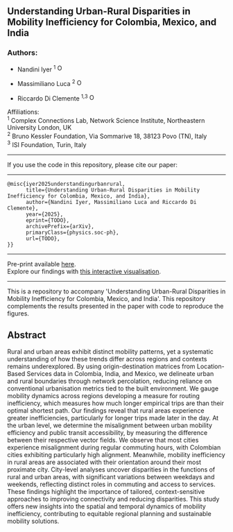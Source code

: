 ## Understanding Urban-Rural Disparities in Mobility Inefficiency for Colombia, Mexico, and India

### Authors:

* Nandini Iyer <sup>1</sup> [<img src="https://i.vimeocdn.com/portrait/4202369_60x60?sig=9bca2cf9bcca8e574a01728a2766c9402e9679900c285517717017ebcae9e227&v=1" alt="ORCID" height="16">](https://orcid.org/0000-0002-5683-3023)

* Massimiliano Luca <sup>2</sup> [<img src="https://i.vimeocdn.com/portrait/4202369_60x60?sig=9bca2cf9bcca8e574a01728a2766c9402e9679900c285517717017ebcae9e227&v=1" alt="ORCID" height="16">](https://orcid.org/0000-0001-6964-9877)

* Riccardo Di Clemente <sup>1,3</sup> [<img src="https://i.vimeocdn.com/portrait/4202369_60x60?sig=9bca2cf9bcca8e574a01728a2766c9402e9679900c285517717017ebcae9e227&v=1" alt="ORCID" height="16">](https://orcid.org/0000-0001-8005-6351)

Affiliations:<br>
<sup>1</sup> Complex Connections Lab, Network Science Institute, Northeastern University London, UK <br>
<sup>2</sup> Bruno Kessler Foundation, Via Sommarive 18, 38123 Povo (TN), Italy <br>
<sup>3</sup> ISI Foundation, Turin, Italy <br>
____
If you use the code in this repository, please cite our paper:
____
```
@misc{iyer2025understandingurbanrural,
      title={Understanding Urban-Rural Disparities in Mobility Inefficiency for Colombia, Mexico, and India}, 
      author={Nandini Iyer, Massimiliano Luca and Riccardo Di Clemente},
      year={2025},
      eprint={TODO},
      archivePrefix={arXiv},
      primaryClass={physics.soc-ph},
      url={TODO}, 
}}
```

____
Pre-print available [here](https://google.com). <br>
Explore our findings with [this interactive visualisation](https://www.riccardodiclemente.com/projects/rural_urban.html). <br>
____

This is a repository to accompany 'Understanding Urban-Rural Disparities in Mobility Inefficiency for Colombia, Mexico, and India'. This repository complements the results presented in the paper with code to reproduce the figures.

## Abstract

Rural and urban areas exhibit distinct mobility patterns, yet a systematic understanding of how these trends differ across regions and contexts remains underexplored. By using origin-destination matrices from Location-Based Services data in Colombia, India, and Mexico, we delineate urban and rural boundaries through network percolation, reducing reliance on conventional urbanisation metrics tied to the built environment. We gauge mobility dynamics across regions developing a measure for routing inefficiency, which measures how much longer empirical trips are than their optimal shortest path. Our findings reveal that rural areas experience greater inefficiencies, particularly for longer trips made later in the day. At the urban level, we determine the misalignment between urban mobility efficiency and public transit accessibility, by measuring the difference between their respective vector fields. We observe that most cities experience misalignment during regular commuting hours, with Colombian cities exhibiting particularly high alignment. Meanwhile, mobility inefficiency in rural areas are associated with their orientation around their most proximate city. City-level analyses uncover disparities in the functions of rural and urban areas, with significant variations between weekdays and weekends, reflecting distinct roles in commuting and access to services. These findings highlight the importance of tailored, context-sensitive approaches to improving connectivity and reducing disparities. This study offers new insights into the spatial and temporal dynamics of mobility inefficiency, contributing to equitable regional planning and sustainable mobility solutions.


